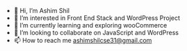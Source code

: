 - 👋 Hi, I’m Ashim Shil
- 👀 I’m interested in Front End Stack and WordPress Project
- 🌱 I’m currently learning and exploring wooCommerce
- 💞️ I’m looking to collaborate on JavaScript and WordPress
- 📫 How to reach me ashimshilcse31@gmail.com

<!---
ashim8/ashim8 is a ✨ special ✨ repository because its `README.md` (this file) appears on your GitHub profile.
You can click the Preview link to take a look at your changes.
--->
